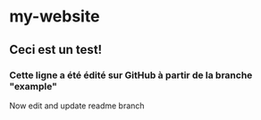 # my-website

## Ceci est un test!

### Cette ligne a été édité sur GitHub à partir de la branche "example"

Now edit and update readme branch
